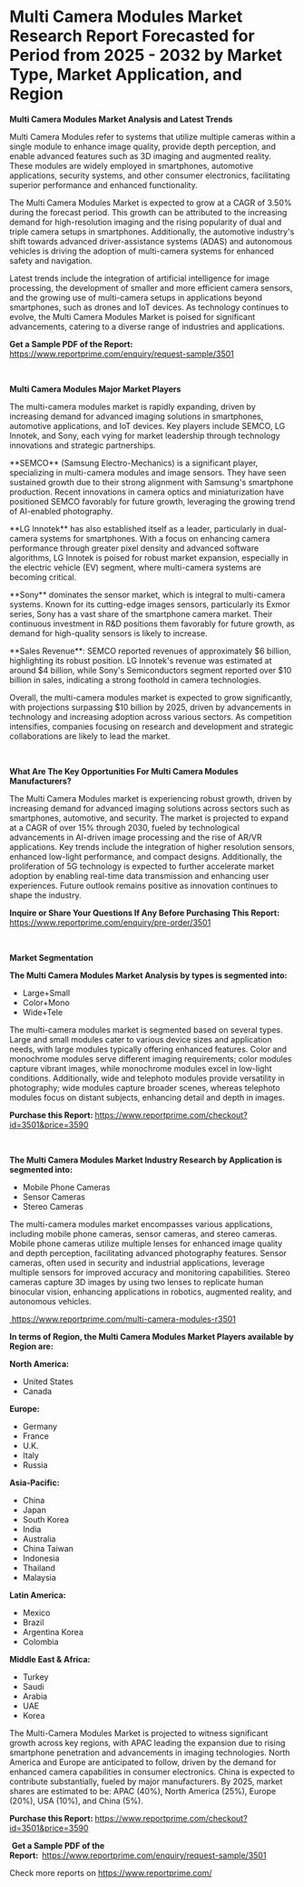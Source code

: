 <p><h1>Multi Camera Modules Market Research Report Forecasted for Period from 2025 -  2032 by Market Type, Market Application, and Region</h1></p><p><strong>Multi Camera Modules Market Analysis and Latest Trends</strong></p>
<p><p>Multi Camera Modules refer to systems that utilize multiple cameras within a single module to enhance image quality, provide depth perception, and enable advanced features such as 3D imaging and augmented reality. These modules are widely employed in smartphones, automotive applications, security systems, and other consumer electronics, facilitating superior performance and enhanced functionality.</p><p>The Multi Camera Modules Market is expected to grow at a CAGR of 3.50% during the forecast period. This growth can be attributed to the increasing demand for high-resolution imaging and the rising popularity of dual and triple camera setups in smartphones. Additionally, the automotive industry's shift towards advanced driver-assistance systems (ADAS) and autonomous vehicles is driving the adoption of multi-camera systems for enhanced safety and navigation.</p><p>Latest trends include the integration of artificial intelligence for image processing, the development of smaller and more efficient camera sensors, and the growing use of multi-camera setups in applications beyond smartphones, such as drones and IoT devices. As technology continues to evolve, the Multi Camera Modules Market is poised for significant advancements, catering to a diverse range of industries and applications.</p></p>
<p><strong>Get a Sample PDF of the Report:&nbsp;</strong> <a href="https://www.reportprime.com/enquiry/request-sample/3501?utm_campaign=3034&utm_medium=2&utm_source=Github&utm_content=ia&utm_term=18032025&utm_id=multi-camera-modules">https://www.reportprime.com/enquiry/request-sample/3501</a></p>
<p>&nbsp;</p>
<p><strong>Multi Camera Modules Major Market Players</strong></p>
<p><p>The multi-camera modules market is rapidly expanding, driven by increasing demand for advanced imaging solutions in smartphones, automotive applications, and IoT devices. Key players include SEMCO, LG Innotek, and Sony, each vying for market leadership through technology innovations and strategic partnerships.</p><p>**SEMCO** (Samsung Electro-Mechanics) is a significant player, specializing in multi-camera modules and image sensors. They have seen sustained growth due to their strong alignment with Samsung's smartphone production. Recent innovations in camera optics and miniaturization have positioned SEMCO favorably for future growth, leveraging the growing trend of AI-enabled photography.</p><p>**LG Innotek** has also established itself as a leader, particularly in dual-camera systems for smartphones. With a focus on enhancing camera performance through greater pixel density and advanced software algorithms, LG Innotek is poised for robust market expansion, especially in the electric vehicle (EV) segment, where multi-camera systems are becoming critical.</p><p>**Sony** dominates the sensor market, which is integral to multi-camera systems. Known for its cutting-edge images sensors, particularly its Exmor series, Sony has a vast share of the smartphone camera market. Their continuous investment in R&D positions them favorably for future growth, as demand for high-quality sensors is likely to increase.</p><p>**Sales Revenue**: SEMCO reported revenues of approximately $6 billion, highlighting its robust position. LG Innotek's revenue was estimated at around $4 billion, while Sony's Semiconductors segment reported over $10 billion in sales, indicating a strong foothold in camera technologies.</p><p>Overall, the multi-camera modules market is expected to grow significantly, with projections surpassing $10 billion by 2025, driven by advancements in technology and increasing adoption across various sectors. As competition intensifies, companies focusing on research and development and strategic collaborations are likely to lead the market.</p></p>
<p>&nbsp;</p>
<p><strong>What Are The Key Opportunities For Multi Camera Modules Manufacturers?</strong></p>
<p><p>The Multi Camera Modules market is experiencing robust growth, driven by increasing demand for advanced imaging solutions across sectors such as smartphones, automotive, and security. The market is projected to expand at a CAGR of over 15% through 2030, fueled by technological advancements in AI-driven image processing and the rise of AR/VR applications. Key trends include the integration of higher resolution sensors, enhanced low-light performance, and compact designs. Additionally, the proliferation of 5G technology is expected to further accelerate market adoption by enabling real-time data transmission and enhancing user experiences. Future outlook remains positive as innovation continues to shape the industry.</p></p>
<p><strong>Inquire or Share Your Questions If Any Before Purchasing This Report:</strong> <a href="https://www.reportprime.com/enquiry/pre-order/3501?utm_campaign=3034&utm_medium=2&utm_source=Github&utm_content=ia&utm_term=18032025&utm_id=multi-camera-modules">https://www.reportprime.com/enquiry/pre-order/3501</a></p>
<p>&nbsp;</p>
<p><strong>Market Segmentation</strong></p>
<p><strong>The Multi Camera Modules Market Analysis by types is segmented into:</strong></p>
<p><ul><li>Large+Small</li><li>Color+Mono</li><li>Wide+Tele</li></ul></p>
<p><p>The multi-camera modules market is segmented based on several types. Large and small modules cater to various device sizes and application needs, with large modules typically offering enhanced features. Color and monochrome modules serve different imaging requirements; color modules capture vibrant images, while monochrome modules excel in low-light conditions. Additionally, wide and telephoto modules provide versatility in photography; wide modules capture broader scenes, whereas telephoto modules focus on distant subjects, enhancing detail and depth in images.</p></p>
<p><strong>Purchase this Report:&nbsp;</strong><a href="https://www.reportprime.com/checkout?id=3501&price=3590&utm_campaign=3034&utm_medium=2&utm_source=Github&utm_content=ia&utm_term=18032025&utm_id=multi-camera-modules">https://www.reportprime.com/checkout?id=3501&price=3590</a></p>
<p>&nbsp;</p>
<p><strong>The Multi Camera Modules Market Industry Research by Application is segmented into:</strong></p>
<p><ul><li>Mobile Phone Cameras</li><li>Sensor Cameras</li><li>Stereo Cameras</li></ul></p>
<p><p>The multi-camera modules market encompasses various applications, including mobile phone cameras, sensor cameras, and stereo cameras. Mobile phone cameras utilize multiple lenses for enhanced image quality and depth perception, facilitating advanced photography features. Sensor cameras, often used in security and industrial applications, leverage multiple sensors for improved accuracy and monitoring capabilities. Stereo cameras capture 3D images by using two lenses to replicate human binocular vision, enhancing applications in robotics, augmented reality, and autonomous vehicles.</p></p>
<p><a href="https://www.reportprime.com/multi-camera-modules-r3501?utm_campaign=3034&utm_medium=2&utm_source=Github&utm_content=ia&utm_term=18032025&utm_id=multi-camera-modules">&nbsp;https://www.reportprime.com/multi-camera-modules-r3501</a></p>
<p><strong>In terms of Region, the Multi Camera Modules Market Players available by Region are:</strong></p>
<p>
    <p> <strong> North America: </strong>
        <ul>
            <li>United States</li>
            <li>Canada</li>
        </ul>
        </p> 
    <p> <strong> Europe: </strong>
        <ul>
            <li>Germany</li>
            <li>France</li>
            <li>U.K.</li>
            <li>Italy</li>
            <li>Russia</li>
        </ul>
        </p> 
    <p> <strong> Asia-Pacific: </strong>
        <ul>
            <li>China</li>
            <li>Japan</li>
            <li>South Korea</li>
            <li>India</li>
            <li>Australia</li>
            <li>China Taiwan</li>
            <li>Indonesia</li>
            <li>Thailand</li>
            <li>Malaysia</li>
        </ul>
        </p> 
    <p> <strong> Latin America: </strong>
        <ul>
            <li>Mexico</li>
            <li>Brazil</li>
            <li>Argentina Korea</li>
            <li>Colombia</li>
        </ul>
        </p> 
    <p> <strong> Middle East & Africa: </strong>
        <ul>
            <li>Turkey</li>
            <li>Saudi</li>
            <li>Arabia</li>
            <li>UAE</li>
            <li>Korea</li>
        </ul>
    </p>
    </p>
<p><p>The Multi-Camera Modules Market is projected to witness significant growth across key regions, with APAC leading the expansion due to rising smartphone penetration and advancements in imaging technologies. North America and Europe are anticipated to follow, driven by the demand for enhanced camera capabilities in consumer electronics. China is expected to contribute substantially, fueled by major manufacturers. By 2025, market shares are estimated to be: APAC (40%), North America (25%), Europe (20%), USA (10%), and China (5%).</p></p>
<p><strong>Purchase this Report: </strong><a href="https://www.reportprime.com/checkout?id=3501&price=3590&utm_campaign=3034&utm_medium=2&utm_source=Github&utm_content=ia&utm_term=18032025&utm_id=multi-camera-modules">https://www.reportprime.com/checkout?id=3501&price=3590</a></p>
<p>&nbsp;<strong>Get a Sample PDF of the Report:&nbsp;&nbsp;</strong><a href="https://www.reportprime.com/enquiry/request-sample/3501?utm_campaign=3034&utm_medium=2&utm_source=Github&utm_content=ia&utm_term=18032025&utm_id=multi-camera-modules">https://www.reportprime.com/enquiry/request-sample/3501</a></p>
<p><strong></strong></p>
<p>Check more reports on <a href="https://www.reportprime.com/?utm_campaign=3034&utm_medium=2&utm_source=Github&utm_content=ia&utm_term=18032025&utm_id=multi-camera-modules">https://www.reportprime.com/</a></p>